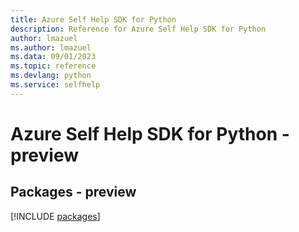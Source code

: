 ```yaml
---
title: Azure Self Help SDK for Python
description: Reference for Azure Self Help SDK for Python
author: lmazuel
ms.author: lmazuel
ms.data: 09/01/2023
ms.topic: reference
ms.devlang: python
ms.service: selfhelp
---
```

# Azure Self Help SDK for Python - preview
## Packages - preview
[!INCLUDE [packages](self-help-index.md)]